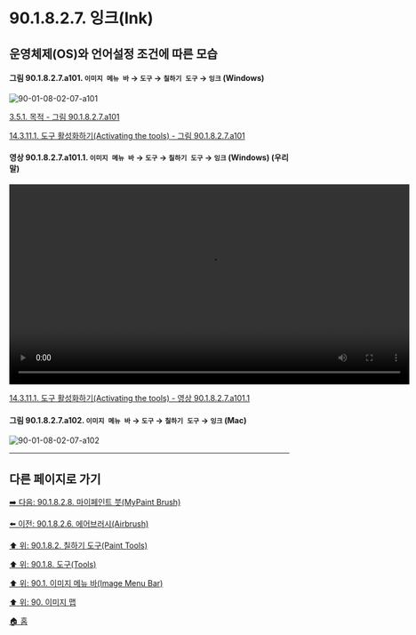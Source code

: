 # 90.1.8.2.7. 잉크(Ink)
## 운영체제(OS)와 언어설정 조건에 따른 모습

<a id="90-01-08-02-07-a101"></a>

#### 그림 90.1.8.2.7.a101. `이미지 메뉴 바` → `도구` → `칠하기 도구` → `잉크` (Windows)
![90-01-08-02-07-a101](https://github.com/wonder13662/gimp/assets/15767104/07732c34-128e-4b88-bc0c-f9fc71b1c14a)

[3.5.1. 목적 - 그림 90.1.8.2.7.a101](./03-05-01-intention.md#90-01-08-02-07-a101)

[14.3.11.1. 도구 활성화하기(Activating the tools) - 그림 90.1.8.2.7.a101](./14-03-11-01-activating_the_tool.md#90-01-08-02-07-a101)

<a id="90-01-08-02-07-a101-01"></a>

#### 영상 90.1.8.2.7.a101.1. `이미지 메뉴 바` → `도구` → `칠하기 도구` → `잉크` (Windows) (우리말)
<video controls="controls" width="720" src="https://github.com/wonder13662/gimp/assets/15767104/9531e0a8-e517-42be-b03c-249ca4582b5c"></video>

[14.3.11.1. 도구 활성화하기(Activating the tools) - 영상 90.1.8.2.7.a101.1](./14-03-11-01-activating_the_tool.md#90-01-08-02-07-a101-01)

<a id="90-01-08-02-07-a102"></a>

#### 그림 90.1.8.2.7.a102. `이미지 메뉴 바` → `도구` → `칠하기 도구` → `잉크` (Mac)
![90-01-08-02-07-a102](https://github.com/wonder13662/gimp/assets/15767104/6e0647b0-9332-493b-8138-762e2d35bfbd)

***

## 다른 페이지로 가기

[➡️ 다음: 90.1.8.2.8. 마이페인트 붓(MyPaint Brush)](./90-01-08-02-08-mypaint_brush.md)

[⬅️ 이전: 90.1.8.2.6. 에어브러시(Airbrush)](./90-01-08-02-06-airbrush.md)

[⬆️ 위: 90.1.8.2. 칠하기 도구(Paint Tools)](./90-01-08-02-00-paint_tools.md)

[⬆️ 위: 90.1.8. 도구(Tools)](./90-01-08-00-tools.md)

[⬆️ 위: 90.1. 이미지 메뉴 바(Image Menu Bar)](./90-01-00-image-menu-bar.md)

[⬆️ 위: 90. 이미지 맵](./90-00-image-map.md)

[🏠 홈](./00-home.md)
